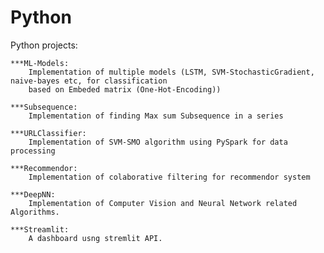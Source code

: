 # Python
Python projects:

    ***ML-Models:
        Implementation of multiple models (LSTM, SVM-StochasticGradient, naive-bayes etc, for classification 
        based on Embeded matrix (One-Hot-Encoding))

    ***Subsequence: 
        Implementation of finding Max sum Subsequence in a series

    ***URLClassifier:
        Implementation of SVM-SMO algorithm using PySpark for data processing

    ***Recommendor:
        Implementation of colaborative filtering for recommendor system
        
    ***DeepNN:
        Implementation of Computer Vision and Neural Network related Algorithms.
        
    ***Streamlit:
        A dashboard usng stremlit API.
